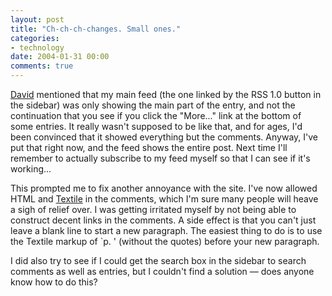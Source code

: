 ```yaml
---
layout: post
title: "Ch-ch-ch-changes. Small ones."
categories:
- technology
date: 2004-01-31 00:00
comments: true
---
```


<p><a href="http://fuddland.org.uk/blog/" title="fuddland">David</a> mentioned that my main feed (the one linked by the RSS 1.0 button in the sidebar) was only showing the main part of the entry, and not the continuation that you see if you click the "More..." link at the bottom of some entries. It really wasn't supposed to be like that, and for ages, I'd been convinced that it showed everything but the comments. Anyway, I've put that right now, and the feed shows the entire post. Next time I'll remember to actually subscribe to my feed myself so that I can see if it's working...</p>

<p>This prompted me to fix another annoyance with the site. I've now allowed HTML and <a href="http://www.bradchoate.com/tools/textile/" title="Try this form out to see how Textile works">Textile</a> in the comments, which I'm sure many people will heave a sigh of relief over. I was getting irritated myself by not being able to construct decent links in the comments. A side effect is that you can't just leave a blank line to start a new paragraph. The easiest thing to do is to use the Textile markup of `p. ' (without the quotes) before your new paragraph.</p>

<p>I did also try to see if I could get the search box in the sidebar to search comments as well as entries, but I couldn't find a solution &mdash; does anyone know how to do this?</p>


